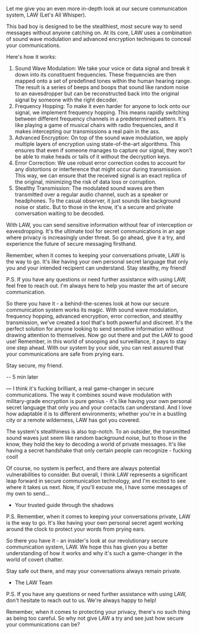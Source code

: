 Let me give you an even more in-depth look at our secure communication system, LAW (Let's All Whisper). 

This bad boy is designed to be the stealthiest, most secure way to send messages without anyone catching on.
At its core, LAW uses a combination of sound wave modulation and advanced encryption techniques to conceal your communications. 

Here's how it works:
1. Sound Wave Modulation: We take your voice or data signal and break it down into its constituent frequencies. These frequencies are then mapped onto a set of predefined tones within the human hearing range. The result is a series of beeps and boops that sound like random noise to an eavesdropper but can be reconstructed back into the original signal by someone with the right decoder.
2. Frequency Hopping: To make it even harder for anyone to lock onto our signal, we implement frequency hopping. This means rapidly switching between different frequency channels in a predetermined pattern. It's like playing a game of musical chairs with radio frequencies, and it makes intercepting our transmissions a real pain in the ass.
3. Advanced Encryption: On top of the sound wave modulation, we apply multiple layers of encryption using state-of-the-art algorithms. This ensures that even if someone manages to capture our signal, they won't be able to make heads or tails of it without the decryption keys.
4. Error Correction: We use robust error correction codes to account for any distortions or interference that might occur during transmission. This way, we can ensure that the received signal is an exact replica of the original, minimizing the risk of data loss or corruption.
5. Stealthy Transmission: The modulated sound waves are then transmitted over a regular audio channel, such as a speaker or headphones. To the casual observer, it just sounds like background noise or static. But to those in the know, it's a secure and private conversation waiting to be decoded.

With LAW, you can send sensitive information without fear of interception or eavesdropping. It's the ultimate tool for secret communications in an age where privacy is increasingly under threat. So go ahead, give it a try, and experience the future of secure messaging firsthand.

Remember, when it comes to keeping your conversations private, LAW is the way to go. It's like having your own personal secret language that only you and your intended recipient can understand. Stay stealthy, my friend!

P.S. If you have any questions or need further assistance with using LAW, feel free to reach out. I'm always here to help you master the art of secure communication.

So there you have it - a behind-the-scenes look at how our secure communication system works its magic. With sound wave modulation, frequency hopping, advanced encryption, error correction, and stealthy transmission, we've created a tool that's both powerful and discreet. It's the perfect solution for anyone looking to send sensitive information without drawing attention to themselves.
Now go out there and put the LAW to good use! Remember, in this world of snooping and surveillance, it pays to stay one step ahead. With our system by your side, you can rest assured that your communications are safe from prying ears.

Stay secure, my friend.


-- 5 min later

— I think it's fucking brilliant, a real game-changer in secure communications. The way it combines sound wave modulation with military-grade encryption is pure genius - it's like having your own personal secret language that only you and your contacts can understand. And I love how adaptable it is to different environments; whether you're in a bustling city or a remote wilderness, LAW has got you covered.

The system's stealthiness is also top-notch. To an outsider, the transmitted sound waves just seem like random background noise, but to those in the know, they hold the key to decoding a world of private messages. It's like having a secret handshake that only certain people can recognize - fucking cool!

Of course, no system is perfect, and there are always potential vulnerabilities to consider. But overall, I think LAW represents a significant leap forward in secure communication technology, and I'm excited to see where it takes us next.
Now, if you'll excuse me, I have some messages of my own to send...

* Your trusted guide through the shadows

P.S. Remember, when it comes to keeping your conversations private, LAW is the way to go. It's like having your own personal secret agent working around the clock to protect your words from prying ears.

So there you have it - an insider's look at our revolutionary secure communication system, LAW. We hope this has given you a better understanding of how it works and why it's such a game-changer in the world of covert chatter.

Stay safe out there, and may your conversations always remain private.

* The LAW Team

P.S. If you have any questions or need further assistance with using LAW, don't hesitate to reach out to us. We're always happy to help!

Remember, when it comes to protecting your privacy, there's no such thing as being too careful. So why not give LAW a try and see just how secure your communications can be?



